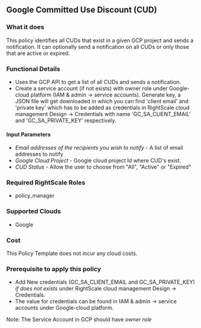 ## Google Committed Use Discount (CUD)

### What it does
This policy identifies all CUDs that exist in a given GCP project and sends a notification. It can optionally send a notification on all CUDs or only those that are active or expired.

### Functional Details

- Uses the GCP API to get a list of all CUDs and sends a notification.
- Create a service account (if not exists) with owner role under Google-cloud platform (IAM & admin -> service accounts). Generate key, a JSON file will get downloaded in which you can find 'client email' and 'private key' which has to be added as credentials in RightScale cloud management Design -> Credentials with name 'GC_SA_CLIENT_EMAIL' and 'GC_SA_PRIVATE_KEY' respectively.  

#### Input Parameters

- *Email addresses of the recipients you wish to notify* - A list of email addresses to notify
- *Google Cloud Project* - Google cloud project Id where CUD's exist.
- *CUD Status* - Allow the user to choose from "All", "Active" or "Expired"

### Required RightScale Roles

- policy_manager

### Supported Clouds

- Google

### Cost

This Policy Template does not incur any cloud costs.

### Prerequisite to apply this policy

- Add New credentials (GC_SA_CLIENT_EMAIL and GC_SA_PRIVATE_KEY) *if does not exists* under RightScale cloud management Design -> Credentials.
- The value for credentials can be found in IAM & admin -> service accounts under Google-cloud platform.

Note: The Service Account in GCP should have *owner role*
